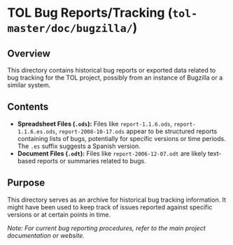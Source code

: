 # TOL Bug Reports/Tracking (`tol-master/doc/bugzilla/`)

## Overview

This directory contains historical bug reports or exported data related to bug tracking for the TOL project, possibly from an instance of Bugzilla or a similar system.

## Contents

- **Spreadsheet Files (`.ods`):** Files like `report-1.1.6.ods`, `report-1.1.6.es.ods`, `report-2008-10-17.ods` appear to be structured reports containing lists of bugs, potentially for specific versions or time periods. The `.es` suffix suggests a Spanish version.
- **Document Files (`.odt`):** Files like `report-2006-12-07.odt` are likely text-based reports or summaries related to bugs.

## Purpose

This directory serves as an archive for historical bug tracking information. It might have been used to keep track of issues reported against specific versions or at certain points in time.

*Note: For current bug reporting procedures, refer to the main project documentation or website.* 
